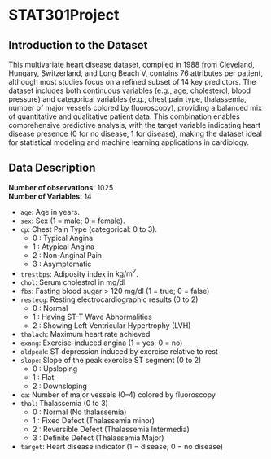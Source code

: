 # STAT301Project

## Introduction to the Dataset
This multivariate heart disease dataset, compiled in 1988 from Cleveland, Hungary, Switzerland, and Long Beach V, contains 76 attributes per patient, although most studies focus on a refined subset of 14 key predictors. The dataset includes both continuous variables (e.g., age, cholesterol, blood pressure) and categorical variables (e.g., chest pain type, thalassemia, number of major vessels colored by fluoroscopy), providing a balanced mix of quantitative and qualitative patient data. This combination enables comprehensive predictive analysis, with the target variable indicating heart disease presence (0 for no disease, 1 for disease), making the dataset ideal for statistical modeling and machine learning applications in cardiology.

## **Data Description**
**Number of observations:** 1025  
**Number of Variables:** 14

- `age`: Age in $\text{years}$.
- `sex`: Sex (1 = male; 0 = female).
- `cp`: Chest Pain Type (categorical: 0 to 3).
  - 0 : Typical Angina
  - 1 : Atypical Angina
  - 2 : Non-Anginal Pain
  - 3 : Asymptomatic
- `trestbps`: Adiposity index in $\text{kg}/\text{m}^2$.
- `chol`: Serum cholestrol in $\text{mg/dl}$
- `fbs`: Fasting blood sugar > 120 $\text{mg/dl}$ (1 = true; 0 = false) 
- `restecg`: Resting electrocardiographic results (0 to 2)
  - 0 : Normal
  - 1 : Having ST-T Wave Abnormalities
  - 2 : Showing Left Ventricular Hypertrophy (LVH)
- `thalach`: Maximum heart rate achieved
- `exang`: Exercise-induced angina (1 = yes; 0 = no)
- `oldpeak`: ST depression induced by exercise relative to rest
- `slope`: Slope of the peak exercise ST segment (0 to 2)
  - 0 : Upsloping
  - 1 : Flat
  - 2 : Downsloping
- `ca`: Number of major vessels (0–4) colored by fluoroscopy
- `thal`: Thalassemia (0 to 3)
  - 0 : Normal (No thalassemia)
  - 1 : Fixed Defect (Thalassemia minor)
  - 2 : Reversible Defect (Thalassemia Intermedia)
  - 3 : Definite Defect (Thalassemia Major)
- `target`: Heart disease indicator (1 = disease; 0 = no disease)